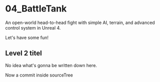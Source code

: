 # 04_BattleTank
An open-world head-to-head fight with simple AI, terrain, and advanced control system in Unreal 4.

Let's have some fun!

## Level 2 titel

No idea what's gonna be written down here.

Now a commit inside sourceTree